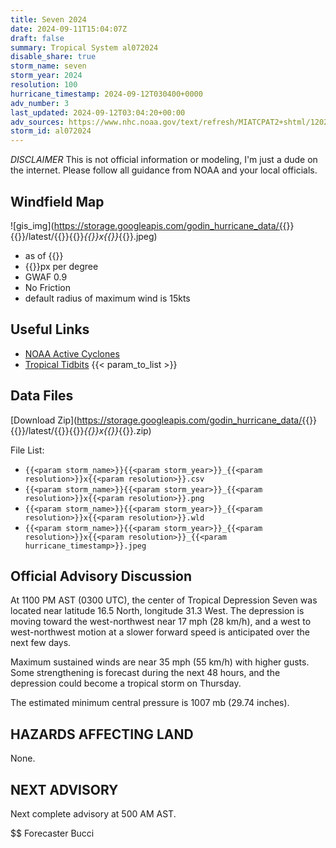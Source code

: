 ```yaml
---
title: Seven 2024
date: 2024-09-11T15:04:07Z
draft: false
summary: Tropical System al072024
disable_share: true
storm_name: seven
storm_year: 2024
resolution: 100
hurricane_timestamp: 2024-09-12T030400+0000
adv_number: 3
last_updated: 2024-09-12T03:04:20+00:00
adv_sources: https://www.nhc.noaa.gov/text/refresh/MIATCPAT2+shtml/120234.shtml;https://www.nhc.noaa.gov/refresh/graphics_at2+shtml/023922.shtml?cone
storm_id: al072024
---
```

*DISCLAIMER* This is not official information or modeling, I'm just a dude on the internet.  Please follow all guidance from NOAA and your local officials.

## Windfield Map
![gis_img](https://storage.googleapis.com/godin_hurricane_data/{{<param storm_name>}}{{<param storm_year>}}/latest/{{<param storm_name>}}{{<param storm_year>}}_{{<param resolution>}}x{{<param resolution>}}_{{<param hurricane_timestamp>}}.jpeg)

- as of {{<param last_updated>}}
- {{<param resolution>}}px per degree
- GWAF 0.9
- No Friction
- default radius of maximum wind is 15kts

## Useful Links
- [NOAA Active Cyclones](https://www.nhc.noaa.gov/)
- [Tropical Tidbits](https://www.tropicaltidbits.com/storminfo/)
{{< param_to_list >}}

## Data Files
[Download Zip](https://storage.googleapis.com/godin_hurricane_data/{{<param storm_name>}}{{<param storm_year>}}/latest/{{<param storm_name>}}{{<param storm_year>}}_{{<param resolution>}}x{{<param resolution>}}_{{<param hurricane_timestamp>}}.zip)

File List:
- `{{<param storm_name>}}{{<param storm_year>}}_{{<param resolution>}}x{{<param resolution>}}.csv`
- `{{<param storm_name>}}{{<param storm_year>}}_{{<param resolution>}}x{{<param resolution>}}.png`
- `{{<param storm_name>}}{{<param storm_year>}}_{{<param resolution>}}x{{<param resolution>}}.wld`
- `{{<param storm_name>}}{{<param storm_year>}}_{{<param resolution>}}x{{<param resolution>}}_{{<param hurricane_timestamp>}}.jpeg`


## Official Advisory Discussion
At 1100 PM AST (0300 UTC), the center of Tropical Depression Seven
was located near latitude 16.5 North, longitude 31.3 West. The
depression is moving toward the west-northwest near 17 mph (28 
km/h), and a west to west-northwest motion at a slower forward
speed is anticipated over the next few days.
 
Maximum sustained winds are near 35 mph (55 km/h) with higher gusts.
Some strengthening is forecast during the next 48 hours, and
the depression could become a tropical storm on Thursday.
 
The estimated minimum central pressure is 1007 mb (29.74 inches).
 
 
HAZARDS AFFECTING LAND
----------------------
None.
 
 
NEXT ADVISORY
-------------
Next complete advisory at 500 AM AST.
 
$$
Forecaster Bucci